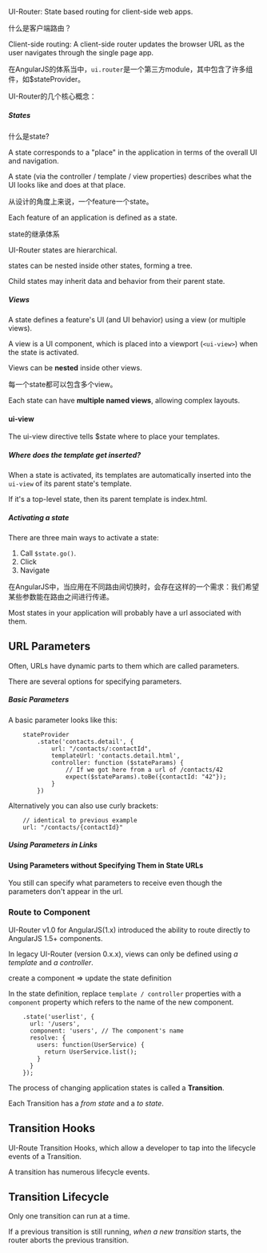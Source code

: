 UI-Router: State based routing for client-side web apps.

什么是客户端路由？

Client-side routing: A client-side router updates the browser URL as the user navigates through the single page app. 

在AngularJS的体系当中，`ui.router`是一个第三方module，其中包含了许多组件，如$stateProvider。

UI-Router的几个核心概念：

##### States

什么是state?

A state corresponds to a "place" in the application  in terms of the overall UI and navigation.

A state (via the controller / template / view properties) describes what the UI looks like and does at that place.

从设计的角度上来说，一个feature一个state。

Each feature of an application is defined as a state. 

state的继承体系

UI-Router states are hierarchical.

states can be nested inside other states, forming a tree.

Child states may inherit data and behavior from their parent state.

##### Views

A state defines a feature's UI (and UI behavior) using a view (or multiple views).

A view is a UI component, which is placed into a viewport (`<ui-view>`) when the state is activated.

Views can be **nested** inside other views.

每一个state都可以包含多个view。

Each state can have **multiple named views**, allowing complex layouts.

#### ui-view

The ui-view directive tells $state where to place your templates.

##### Where does the template get inserted?

When  a state is activated, its templates are automatically inserted into the `ui-view` of its parent state's template.

If it's a top-level state, then its parent template is index.html.

##### Activating a state

There are three main ways to activate a state:

1. Call `$state.go()`.
2. Click 
3. Navigate

在AngularJS中，当应用在不同路由间切换时，会存在这样的一个需求：我们希望某些参数能在路由之间进行传递。

Most states in your application will probably have a url associated with them.

## URL Parameters

Often, URLs have dynamic parts to them which are called parameters.

There are several options for specifying parameters.

##### Basic Parameters

A basic parameter looks like this:

        stateProvider
            .state('contacts.detail', {
                url: "/contacts/:contactId",
                templateUrl: 'contacts.detail.html',
                controller: function ($stateParams) {
                    // If we got here from a url of /contacts/42
                    expect($stateParams).toBe({contactId: "42"});
                }
            })
            
Alternatively you can also use curly brackets:

        // identical to previous example
        url: "/contacts/{contactId}" 
          
##### Using Parameters in Links  

#### Using Parameters without Specifying Them in State URLs

You still can specify what parameters to receive even though the parameters don't appear in the url.

### Route to Component

UI-Router v1.0 for AngularJS(1.x) introduced the ability to route directly to AngularJS 1.5+ components. 

In legacy UI-Router (version 0.x.x), views can only be defined using *a template* and *a controller*.

create a component => update the state definition

In the state definition, replace `template / controller` properties with a `component` property which refers to the name of the new component.

        .state('userlist', {
          url: '/users',
          component: 'users', // The component's name
          resolve: {
            users: function(UserService) {
              return UserService.list();
            }
          }
        });  

The process of changing application states is called a **Transition**.

Each Transition has a *from state* and a *to state*.
      
## Transition Hooks

UI-Route Transition Hooks, which allow a developer to tap into the lifecycle events of a Transition.

A transition has numerous lifecycle events.

## Transition Lifecycle

Only one transition can run at a time.

If a previous transition is still running, *when a new transition* starts, the router aborts the previous transition.